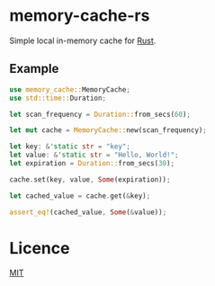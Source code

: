memory-cache-rs
===

Simple local in-memory cache for [Rust](https://www.rust-lang.org/).

Example
---

```rust
use memory_cache::MemoryCache;
use std::time::Duration;

let scan_frequency = Duration::from_secs(60);

let mut cache = MemoryCache::new(scan_frequency);

let key: &'static str = "key";
let value: &'static str = "Hello, World!";
let expiration = Duration::from_secs(30);

cache.set(key, value, Some(expiration));

let cached_value = cache.get(&key);

assert_eq!(cached_value, Some(&value));
```

Licence
===

[MIT](LICENSE)
